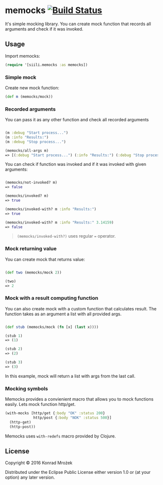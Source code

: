 # memocks [![Build Status](https://travis-ci.org/siilisolutions-pl/memocks.svg?branch=master)](https://travis-ci.org/siilisolutions-pl/memocks)

It's simple mocking library. You can create mock function
that records all arguments and check if it was invoked.

## Usage

Import memocks:

```clj
(require '[siili.memocks :as memocks])
```

### Simple mock

Create new mock function:

```clj
(def m (memocks/mock))
```

### Recorded arguments

You can pass it as any other function and check all recorded arguments

```clj

(m :debug "Start process...")
(m :info "Results:")
(m :debug "Stop process...")

(memocks/all-args m)
=> [(:debug "Start process...") (:info "Results:") (:debug "Stop process...")]
```

You can check if function was invoked and if it was invoked with given arguments:

```clj

(memocks/not-invoked? m)
=> false

(memocks/invoked? m)
=> true

(memocks/invoked-with? m :info "Results:")
=> true

(memocks/invoked-with? m :info "Results:" 3.14159)
=> false
```

> `(memocks/invoked-with?)` uses regular `=` operator.

### Mock returning value

You can create mock that returns value:

```clj

(def two (memocks/mock 2))

(two)
=> 2
```

### Mock with a result computing function

You can also create mock with a custom function that calculates result.
The function takes as an argument a list with all provided args.

```clj

(def stub (memocks/mock (fn [x] (last x))))

(stub 1)
=> (1)

(stub 2)
=> (2)

(stub 3)
=> (3)
```

In this example, mock will return a list with args from the last call.

### Mocking symbols

Memocks provides a convienient macro that allows you to mock functions easily.
Lets mock function http/get.

```clj
(with-mocks [http/get {:body "OK" :status 200}
             http/post {:body "NOK" :status 500}]
  (http-get)
  (http-post))
```

Memocks uses `with-redefs` macro provided by Clojure.

## License

Copyright © 2016 Konrad Mrożek

Distributed under the Eclipse Public License either version 1.0 or (at
your option) any later version.
